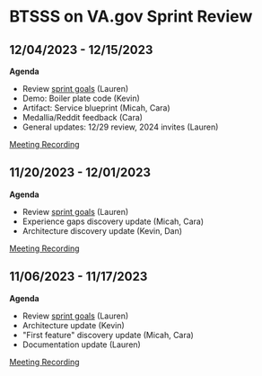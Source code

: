 # BTSSS on VA.gov Sprint Review

## 12/04/2023 - 12/15/2023

**Agenda**
- Review [sprint goals](./sprint-goals.md#12042023---12152023) (Lauren)
- Demo: Boiler plate code (Kevin)
- Artifact: Service blueprint (Micah, Cara)
- Medallia/Reddit feedback (Cara)
- General updates: 12/29 review, 2024 invites (Lauren) 

[Meeting Recording](https://adhocteam-us.zoom.us/rec/share/d1WUqhjow_bTU_5YJlNDhCr-1xZP2xOL7UHwbfCHS4Ia5zYxxKY1JR8T6XB-QZiI.GskLqxFjyC28_sdf?pwd=frdJYkU0VZkGKP5ZrdsN0fdALyuwCnjM)

## 11/20/2023 - 12/01/2023

**Agenda**
- Review [sprint goals](./sprint-goals.md#11202023---12012023) (Lauren)
- Experience gaps discovery update (Micah, Cara)
- Architecture discovery update (Kevin, Dan)

[Meeting Recording](https://adhocteam-us.zoom.us/rec/share/agD0t73iKCdB9zIXD-s6SBeshpszvYJEjqf52rGUEO203oEdbAHyL0BlrxJ9wYVa.3Fmhw1nVNqTjaEwl?pwd=I0nsyf-yLkqS4F7ZiKZHaNebSXd9joJP)

## 11/06/2023 - 11/17/2023

**Agenda**
- Review [sprint goals](./sprint-goals.md#11062023---11172023) (Lauren)
- Architecture update (Kevin)
- "First feature" discovery update (Micah, Cara)
- Documentation update (Lauren)

[Meeting Recording](https://adhocteam-us.zoom.us/rec/share/l627DBA6o6m5pkSKMZ42I1dqDpqoNe8QcXBmFrpZxLyz7tHpeyOlVpX1oJ6VWM95.zo6Ps1V5YrdbXNaI?startTime=1700249537000&pwd=4bESWhFZfjuEesN6yMUJnwWvU_del-W-)
